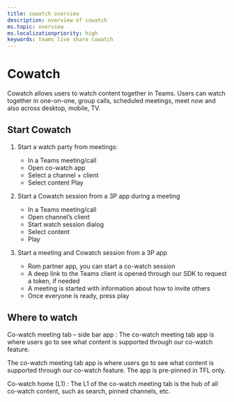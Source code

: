 ```yaml
---
title: cowatch overview
description: overview of cowatch
ms.topic: overview
ms.localizationpriority: high
keywords: teams live share cowatch  
---
```


# Cowatch

Cowatch allows users to watch content together in Teams. Users can watch together in one-on-one, group calls, scheduled meetings, meet now and also across desktop, mobile, TV.

## Start Cowatch

1. Start a watch party from meetings:
   * In a Teams meeting/call
   * Open co-watch app
   * Select a channel + client
   * Select content Play

2. Start a Cowatch session from a 3P app during a meeting
   * In a Teams meeting/call
   * Open channel’s client
   * Start watch session dialog
   * Select content
   * Play

3. Start a meeting and Cowatch session from a 3P app
   * Rom partner app, you can start a co-watch session
   * A deep link to the Teams client is opened through our SDK to request a token, if needed
   * A meeting is started with information about how to invite others
   * Once everyone is ready, press play

## Where to watch

Co-watch meeting tab – side bar app : The co-watch meeting tab app is where users go to see what content is supported through our co-watch feature.  

The co-watch meeting tab app is where users go to see what content is supported through our co-watch feature. The app is pre-pinned in TFL only.

Co-watch home (L1) : The L1 of the co-watch meeting tab is the hub of all co-watch content, such as search, pinned channels, etc.
 
